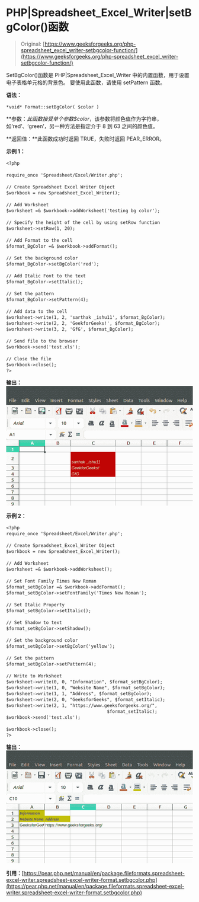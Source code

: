 # PHP|Spreadsheet_Excel_Writer|setBgColor()函数

> Original: [https://www.geeksforgeeks.org/php-spreadsheet_excel_writer-setbgcolor-function/](https://www.geeksforgeeks.org/php-spreadsheet_excel_writer-setbgcolor-function/)

SetBgColor()函数是 PHP|Spreadsheet_Excel_Writer 中的内置函数，用于设置电子表格单元格的背景色。 要使用此函数，请使用 setPattern 函数。

**语法：**

```
*void* Format::setBgColor( $color )
```

**参数：**此函数接受单个参数*$color*，该参数将颜色值作为字符串，如‘red’、‘green’，另一种方法是指定介于 8 到 63 之间的颜色值。

**返回值：**此函数成功时返回 TRUE，失败时返回 PEAR_ERROR。

**示例 1：**

```
<?php

require_once 'Spreadsheet/Excel/Writer.php';

// Create Spreadsheet Excel Writer Object 
$workbook = new Spreadsheet_Excel_Writer();

// Add Worksheet 
$worksheet =& $workbook->addWorksheet('testing bg color');

// Specify the height of the cell by using setRow function
$worksheet->setRow(1, 20);

// Add Format to the cell
$format_BgColor =& $workbook->addFormat();

// Set the background color 
$format_BgColor->setBgColor('red');

// Add Italic Font to the text
$format_BgColor->setItalic();

// Set the pattern
$format_BgColor->setPattern(4);

// Add data to the cell 
$worksheet->write(1, 2, 'sarthak _ishu11', $format_BgColor);
$worksheet->write(2, 2, 'GeekforGeeks!', $format_BgColor);
$worksheet->write(3, 2, 'GfG', $format_BgColor);

// Send file to the browser
$workbook->send('test.xls');

// Close the file
$workbook->close();
?>
```

**输出：**
![](img/393f534ffe17aa795223d380ebfbe8b4.png)

**示例 2：**

```
<?php
require_once 'Spreadsheet/Excel/Writer.php';

// Create Spreadsheet_Excel_Writer Object
$workbook = new Spreadsheet_Excel_Writer();

// Add Worksheet
$worksheet =& $workbook->addWorksheet();

// Set Font Family Times New Roman 
$format_setBgColor =& $workbook->addFormat();
$format_setBgColor->setFontFamily('Times New Roman');

// Set Italic Property
$format_setBgColor->setItalic();

// Set Shadow to text
$format_setBgColor->setShadow();

// Set the background color 
$format_setBgColor->setBgColor('yellow');

// Set the pattern
$format_setBgColor->setPattern(4);

// Write to Worksheet
$worksheet->write(0, 0, "Information", $format_setBgColor);
$worksheet->write(1, 0, "Website Name", $format_setBgColor);
$worksheet->write(1, 1, "Address", $format_setBgColor);
$worksheet->write(2, 0, "GeeksforGeeks", $format_setItalic);
$worksheet->write(2, 1, "https://www.geeksforgeeks.org/", 
                                      $format_setItalic);
$workbook->send('test.xls');

$workbook->close();
?> 
```

**输出：**
![](img/971a323ed9bbd5adeb50bf58aba23894.png)

**引用：**[https://pear.php.net/manual/en/package.fileformats.spreadsheet-excel-writer.spreadsheet-excel-writer-format.setbgcolor.php](https://pear.php.net/manual/en/package.fileformats.spreadsheet-excel-writer.spreadsheet-excel-writer-format.setbgcolor.php)
